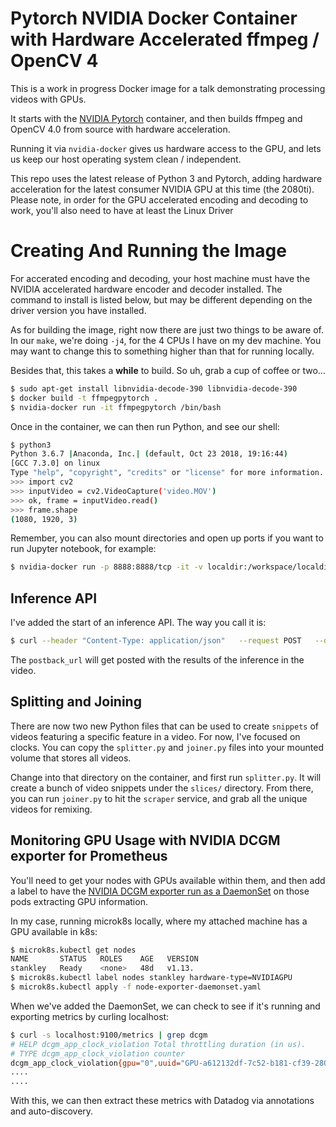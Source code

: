 # Pytorch NVIDIA Docker Container with Hardware Accelerated ffmpeg / OpenCV 4

This is a work in progress Docker image for a talk demonstrating processing videos with GPUs.

It starts with the [NVIDIA Pytorch](https://ngc.nvidia.com/catalog/containers/nvidia%2Fpytorch) container, and then builds ffmpeg and OpenCV 4.0 from source with hardware acceleration. 

Running it via `nvidia-docker` gives us hardware access to the GPU, and lets us keep our host operating system clean / independent. 

This repo uses the latest release of Python 3 and Pytorch, adding hardware acceleration for the latest consumer NVIDIA GPU at this time (the 2080ti). Please note, in order for the GPU accelerated encoding and decoding to work, you'll also need to have at least the Linux Driver 

# Creating And Running the Image

For accerated encoding and decoding, your host machine must have the NVIDIA accelerated hardware encoder and decoder installed. The command to install is listed below, but may be different depending on the driver version you have installed.

As for building the image, right now there are just two things to be aware of. In our `make`, we're doing `-j4`, for the 4 CPUs I have on my dev machine. You may want to change this to something higher than that for running locally.

Besides that, this takes a __while__ to build. So uh, grab a cup of coffee or two...

```bash
$ sudo apt-get install libnvidia-decode-390 libnvidia-decode-390
$ docker build -t ffmpegpytorch .
$ nvidia-docker run -it ffmpegpytorch /bin/bash
```

Once in the container, we can then run Python, and see our shell:

```bash
$ python3
Python 3.6.7 |Anaconda, Inc.| (default, Oct 23 2018, 19:16:44) 
[GCC 7.3.0] on linux
Type "help", "copyright", "credits" or "license" for more information.
>>> import cv2
>>> inputVideo = cv2.VideoCapture('video.MOV')
>>> ok, frame = inputVideo.read()
>>> frame.shape
(1080, 1920, 3)
```

Remember, you can also mount directories and open up ports if you want to run Jupyter notebook, for example:

```bash
$ nvidia-docker run -p 8888:8888/tcp -it -v localdir:/workspace/localdir_in_container ffmpegpytorch /bin/bash
```

## Inference API

I've added the start of an inference API. The way you call it is:

```bash
$ curl --header "Content-Type: application/json"   --request POST   --data '{"filename": "/downloads/cuckoo.mp4", "postback_url": "http://10.152.183.141:5005/video-inference"}' http://10.152.183.139:5007/video-inference
```

The `postback_url` will get posted with the results of the inference in the video.

## Splitting and Joining

There are now two new Python files that can be used to create `snippets` of videos featuring a specific feature in a video. For now, I've focused on clocks. You can copy the `splitter.py` and `joiner.py` files into your mounted volume that stores all videos.

Change into that directory on the container, and first run `splitter.py`. It will create a bunch of video snippets under the `slices/` directory. From there, you can run `joiner.py` to hit the `scraper` service, and grab all the unique videos for remixing.


## Monitoring GPU Usage with NVIDIA DCGM exporter for Prometheus

You'll need to get your nodes with GPUs available within them, and then add a label to have the [NVIDIA DCGM exporter run as a DaemonSet](https://github.com/NVIDIA/gpu-monitoring-tools/tree/master/exporters/prometheus-dcgm) on those pods extracting GPU information.

In my case, running microk8s locally, where my attached machine has a GPU available in k8s:

```bash
$ microk8s.kubectl get nodes
NAME       STATUS   ROLES    AGE   VERSION
stankley   Ready    <none>   48d   v1.13.
$ microk8s.kubectl label nodes stankley hardware-type=NVIDIAGPU
$ microk8s.kubectl apply -f node-exporter-daemonset.yaml
```

When we've added the DaemonSet, we can check to see if it's running and exporting metrics by curling localhost:

```bash
$ curl -s localhost:9100/metrics | grep dcgm
# HELP dcgm_app_clock_violation Total throttling duration (in us).
# TYPE dcgm_app_clock_violation counter
dcgm_app_clock_violation{gpu="0",uuid="GPU-a612132df-7c52-b181-cf39-28065234123ac8"} -9.134403409224488e+18
....
....
```

With this, we can then extract these metrics with Datadog via annotations and auto-discovery.

